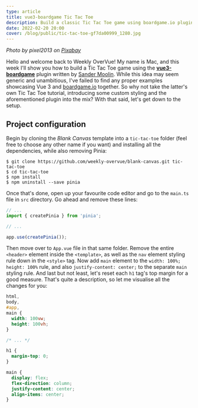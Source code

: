 ```yaml
---
type: article
title: vue3-boardgame Tic Tac Toe
description: Build a classic Tic Tac Toe game using boardgame.io plugin for Vue 3
date: 2022-02-20 20:00
cover: /blog/public/tic-tac-toe-gf7da00999_1280.jpg
---
```

*Photo by pixel2013 on [Pixabay](https://pixabay.com/images/id-1777859/)*

Hello and welcome back to Weekly OverVue! My name is Mac, and this week I'll show you how to build a Tic Tac Toe game using the **[vue3-boardgame](https://github.com/SaFrMo/vue3-boardgame/)** plugin written by [Sander Moolin](https://github.com/SaFrMo). While this idea may seem generic and unambitious, I've failed to find any proper examples showcasing Vue 3 and [boardgame.io](https://boardgame.io/) together. So why not take the latter's own Tic Tac Toe tutorial, introducing some custom styling and the aforementioned plugin into the mix? With that said, let's get down to the setup.

## Project configuration

Begin by cloning the *Blank Canvas* template into a `tic-tac-toe` folder (feel free to choose any other name if you want) and installing all the dependencies, while also removing Pinia:

```shell
$ git clone https://github.com/weekly-overvue/blank-canvas.git tic-tac-toe
$ cd tic-tac-toe
$ npm install
$ npm uninstall --save pinia
```

Once that's done, open up your favourite code editor and go to the `main.ts` file in `src` directory. Go ahead and remove these lines:

```typescript
// ...
import { createPinia } from 'pinia';

// ...

app.use(createPinia());
```

Then move over to `App.vue` file in that same folder. Remove the entire `<header>` element inside the `<template>`, as well as the `nav` element styling rule down in the `<style>` tag. Now add `main` element to the `width: 100%; height: 100%` rule, and also `justify-content: center;` to the separate `main` styling rule. And last but not least, let's reset each `h1` tag's top margin for a good measure. That's quite a description, so let me visualise all the changes for you:

```css
html,
body,
#app,
main {
  width: 100vw;
  height: 100vh;
}

/* ... */

h1 {
  margin-top: 0;
}

main {
  display: flex;
  flex-direction: column;
  justify-content: center;
  align-items: center;
}
```